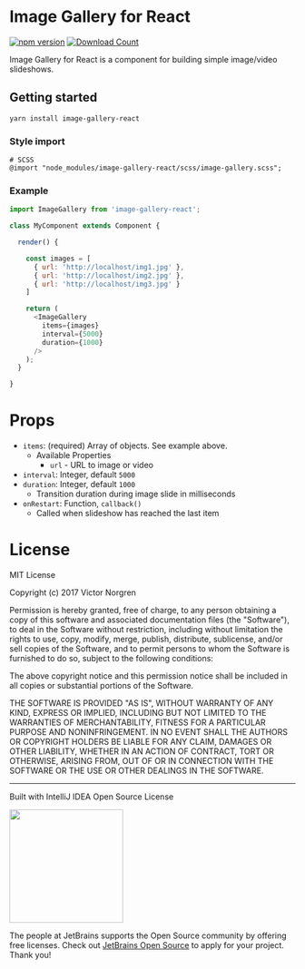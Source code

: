 Image Gallery for React
===

[![npm version](https://badge.fury.io/js/image-gallery-react.svg)](https://badge.fury.io/js/image-gallery-react)
[![Download Count](http://img.shields.io/npm/dm/image-gallery-react.svg?style=flat)](http://www.npmjs.com/package/image-gallery-react)

Image Gallery for React is a component for building simple image/video slideshows.

## Getting started

```
yarn install image-gallery-react
```

### Style import

```
# SCSS
@import "node_modules/image-gallery-react/scss/image-gallery.scss";
```


### Example
```js
import ImageGallery from 'image-gallery-react';

class MyComponent extends Component {

  render() {

    const images = [
      { url: 'http://localhost/img1.jpg' },
      { url: 'http://localhost/img2.jpg' },
      { url: 'http://localhost/img3.jpg' }
    ]

    return (
      <ImageGallery
        items={images}
        interval={5000}
        duration={1000}
      />
    );
  }

}
```

# Props

* `items`: (required) Array of objects. See example above.
  * Available Properties
    * `url` - URL to image or video
* `interval`: Integer, default `5000`
* `duration`: Integer, default `1000`
  * Transition duration during image slide in milliseconds
* `onRestart`: Function, `callback()`
  * Called when slideshow has reached the last item

# License
MIT License

Copyright (c) 2017 Victor Norgren

Permission is hereby granted, free of charge, to any person obtaining a copy
of this software and associated documentation files (the "Software"), to deal
in the Software without restriction, including without limitation the rights
to use, copy, modify, merge, publish, distribute, sublicense, and/or sell
copies of the Software, and to permit persons to whom the Software is
furnished to do so, subject to the following conditions:

The above copyright notice and this permission notice shall be included in all
copies or substantial portions of the Software.

THE SOFTWARE IS PROVIDED "AS IS", WITHOUT WARRANTY OF ANY KIND, EXPRESS OR
IMPLIED, INCLUDING BUT NOT LIMITED TO THE WARRANTIES OF MERCHANTABILITY,
FITNESS FOR A PARTICULAR PURPOSE AND NONINFRINGEMENT. IN NO EVENT SHALL THE
AUTHORS OR COPYRIGHT HOLDERS BE LIABLE FOR ANY CLAIM, DAMAGES OR OTHER
LIABILITY, WHETHER IN AN ACTION OF CONTRACT, TORT OR OTHERWISE, ARISING FROM,
OUT OF OR IN CONNECTION WITH THE SOFTWARE OR THE USE OR OTHER DEALINGS IN THE
SOFTWARE.

--------------------------
Built with IntelliJ IDEA Open Source License

<a href="https://www.jetbrains.com/buy/opensource/"><img src="https://s3-ap-southeast-1.amazonaws.com/www.logotype.se/assets/logo-text.svg" width="200"></a>

The people at JetBrains supports the Open Source community by offering free licenses. Check out <a href="https://www.jetbrains.com/buy/opensource/">JetBrains Open Source</a> to apply for your project. Thank you!
